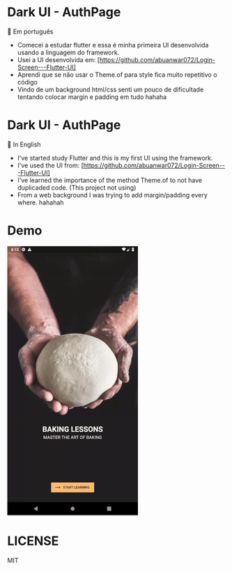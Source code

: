 # Dark UI - AuthPage
:cake: Em português
- Comecei a estudar flutter e essa é minha primeira UI desenvolvida usando a linguagem do framework.
- Usei a UI desenvolvida em: [https://github.com/abuanwar072/Login-Screen---Flutter-UI]
- Aprendi que se não usar o Theme.of para style fica muito repetitivo o código
- Vindo de um background html/css senti um pouco de dificultade tentando colocar margin e padding em tudo hahaha

# Dark UI - AuthPage
:cake: In English
- I've started study Flutter and this is my first UI using the framework.
- I've used the UI from: [https://github.com/abuanwar072/Login-Screen---Flutter-UI]
- I've learned the importance of the method Theme.of to not have duplicaded code. (This project not using)
- From a web background I was trying to add margin/padding every where. hahahah

# Demo

![Screenshot 1](auth-ui.gif)


# LICENSE
MIT
